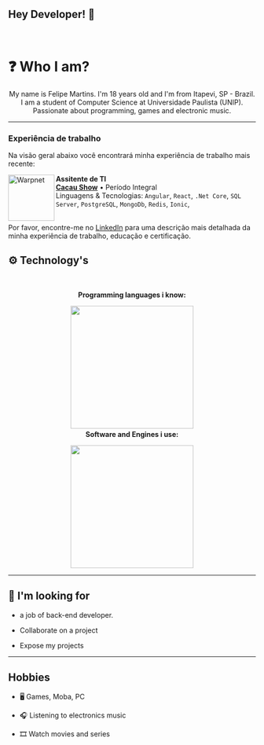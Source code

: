 ### <h2>Hey Developer! 👋</h2>
<br>
<h1><strong>❓ Who I am?</strong></h1>
<p align="center">My name is Felipe Martins. I'm 18 years old and I'm from Itapevi, SP - Brazil. I am a student of Computer Science at Universidade Paulista (UNIP). Passionate about programming, games and electronic music.</p>
<hr>


### Experiência de trabalho
Na visão geral abaixo você encontrará minha experiência de trabalho mais recente:

[<img align="left" height="94px" width="94px" alt="Warpnet" src="https://www.spacex.com/static/images/share.jpg"/>](https://www.spacex.com/)

**Assitente de TI** \
[**Cacau Show**](https://www.cacaushow.com.br/) • Período Integral \
Linguagens & Tecnologias: `Angular`, `React`, `.Net Core`, `SQL Server`, `PostgreSQL`, `MongoDb`, `Redis`, `Ionic`,\
<br/>

Por favor, encontre-me no [LinkedIn](https://www.linkedin.com/in/felipemartoliveira/) para uma descrição mais detalhada da minha experiência de trabalho, educação e certificação.

<h2><strong>⚙️ Technology's</strong></h2>
<br>
<p align="center"><strong>Programming languages i know:</strong></p>
<p align="center"><img src="https://i.imgur.com/jrHpMQH.png" heigth="50px" width="250px></p>
<p align="center"><strong><br>Software and Engines i use:</strong></p>
<p align="center"><img src="https://i.imgur.com/excHV8m.png" heigth="50px" width="250px"></p>
<hr>
<h2><strong>🔎 I'm looking for</strong></h2>
<ul>
  <li><p>a job of back-end developer.</p></li>
  <li><p>Collaborate on a project</p></li>
  <li><p>Expose my projects</p></li>
</ul>
<hr>
<h2><strong>Hobbies</strong></h2>
<ul>
  <li><p>🖥️ Games, Moba, PC</p></li>
  <li><p>🎧 Listening to electronics music</p></li>
  <li><p>🎞️ Watch movies and series</p></li>
</ul>
<!--
